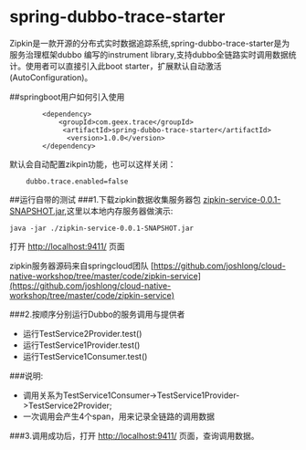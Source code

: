 # spring-dubbo-trace-starter
Zipkin是一款开源的分布式实时数据追踪系统,spring-dubbo-trace-starter是为服务治理框架dubbo 编写的instrument library,支持dubbo全链路实时调用数据统计。使用者可以直接引入此boot starter，扩展默认自动激活(AutoConfiguration)。


##springboot用户如何引入使用

```
        <dependency>
            <groupId>com.geex.trace</groupId>
   			 <artifactId>spring-dubbo-trace-starter</artifactId>
   			  <version>1.0.0</version>
        </dependency>

```

默认会自动配置zikpin功能，也可以这样关闭：

```
	dubbo.trace.enabled=false

```
##运行自带的测试
###1.下载zipkin数据收集服务器包 [zipkin-service-0.0.1-SNAPSHOT.jar](https://pan.baidu.com/s/1sl3s93n),这里以本地内存服务器做演示:

```
java -jar ./zipkin-service-0.0.1-SNAPSHOT.jar

```
打开 [http://localhost:9411/](http://localhost:9411/)  页面

zipkin服务器源码来自springcloud团队 [https://github.com/joshlong/cloud-native-workshop/tree/master/code/zipkin-service](https://github.com/joshlong/cloud-native-workshop/tree/master/code/zipkin-service)

###2.按顺序分别运行Dubbo的服务调用与提供者

* 运行TestService2Provider.test()
* 运行TestService1Provider.test()
* 运行TestService1Consumer.test()


###说明:

* 调用关系为TestService1Consumer->TestService1Provider->TestService2Provider;
* 一次调用会产生4个span，用来记录全链路的调用数据


###3.调用成功后，打开 [http://localhost:9411/](http://localhost:9411/)  页面，查询调用数据。